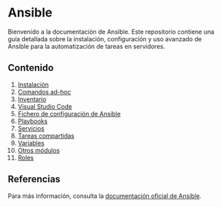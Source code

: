 # Ansible

Bienvenido a la documentación de Ansible. Este repositorio contiene una guía detallada sobre la instalación, configuración y uso avanzado de Ansible para la automatización de tareas en servidores.

## Contenido


1. [Instalación](./doc/instalacion.md)
2. [Comandos ad-hoc](./doc/comandos_ad_hoc.md)
3. [Inventario](./doc/inventario.md)
4. [Visual Studio Code](./doc/vscode.md)
5. [Fichero de configuración de Ansible](./doc/configuracion.md)
6. [Playbooks](./doc/playbooks.md)
7. [Servicios](./doc/servicios.md)
8. [Tareas compartidas](./doc/tareas_compartidas.md)
9. [Variables](./doc/variables.md)
10. [Otros módulos](./doc/otros_modulos.md)
11. [Roles](./doc/roles.md)

## Referencias

Para más información, consulta la [documentación oficial de Ansible](https://docs.ansible.com).
